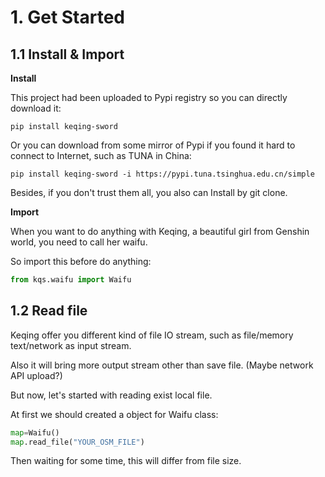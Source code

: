 # 1. Get Started

## 1.1 Install & Import

**Install**

This project had been uploaded to Pypi registry so you can directly download it:

```shell
pip install keqing-sword
```

Or you can download from some mirror of Pypi if you found it hard to connect to Internet, such as TUNA in China:

```shell
pip install keqing-sword -i https://pypi.tuna.tsinghua.edu.cn/simple
```

Besides, if you don't trust them all, you also can Install by git clone.

**Import**

When you want to do anything with Keqing, a beautiful girl from Genshin world, you need to call her waifu.

So import this before do anything:

```python
from kqs.waifu import Waifu
```

## 1.2 Read file

Keqing offer you different kind of file IO stream, such as file/memory text/network as input stream.

Also it will bring more output stream other than save file. (Maybe network API upload?)

But now, let's started with reading exist local file.

At first we should created a object for Waifu class:

```python
map=Waifu()
map.read_file("YOUR_OSM_FILE")
```

Then waiting for some time, this will differ from file size.